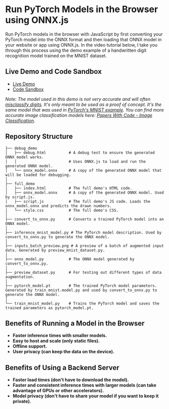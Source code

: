 # Run PyTorch Models in the Browser using ONNX.js

Run PyTorch models in the browser with JavaScript by first converting your PyTorch model into the ONNX format and then loading that ONNX model in your website or app using ONNX.js. In the video tutorial below, I take you through this process using the demo example of a handwritten digit recognition model trained on the MNIST dataset.

## Live Demo and Code Sandbox

- [Live Demo](https://vgzep.csb.app/)
- [Code Sandbox](https://codesandbox.io/s/pytorch-to-javascript-with-onnx-vgzep)

*Note: The model used in this demo is not very accurate and will often [misclassify digits](https://github.com/elliotwaite/pytorch-to-javascript-with-onnx-js/issues/1). It's only meant to be used as a proof of concept. It's the same model that was used in [PyTorch's MNIST example](https://github.com/pytorch/examples/blob/main/mnist/main.py). You can find more accurate image classification models here: [Papers With Code - Image Classification](https://paperswithcode.com/task/image-classification).*

## Repository Structure

```
├── debug_demo
│   ├── debug.html          # A debug test to ensure the generated ONNX model works. 
│   │                       # Uses ONNX.js to load and run the generated ONNX model.
│   └── onnx_model.onnx     # A copy of the generated ONNX model that will be loaded for debugging.
│
├── full_demo
│   ├── index.html          # The full demo's HTML code.
│   ├── onnx_model.onnx     # A copy of the generated ONNX model. Used by script.js.
│   ├── script.js           # The full demo's JS code. Loads the onnx_model.onnx and predicts the drawn numbers.
│   └── style.css           # The full demo's CSS.
│                            
├── convert_to_onnx.py      # Converts a trained PyTorch model into an ONNX model.
│
├── inference_mnist_model.py # The PyTorch model description. Used by convert_to_onnx.py to generate the ONNX model.
│                             
├── inputs_batch_preview.png # A preview of a batch of augmented input data. Generated by preview_mnist_dataset.py.
│
├── onnx_model.py           # The ONNX model generated by convert_to_onnx.py.
│
├── preview_dataset.py      # For testing out different types of data augmentation.
│
├── pytorch_model.pt        # The trained PyTorch model parameters. Generated by train_mnist.model.py and used by convert_to_onnx.py to generate the ONNX model.
│
└── train_mnist_model.py    # Trains the PyTorch model and saves the trained parameters as pytorch_model.pt.
```

## Benefits of Running a Model in the Browser

- **Faster inference times with smaller models.**
- **Easy to host and scale (only static files).**
- **Offline support.**
- **User privacy (can keep the data on the device).**

## Benefits of Using a Backend Server

- **Faster load times (don't have to download the model).**
- **Faster and consistent inference times with larger models (can take advantage of GPUs or other accelerators).**
- **Model privacy (don't have to share your model if you want to keep it private).**
